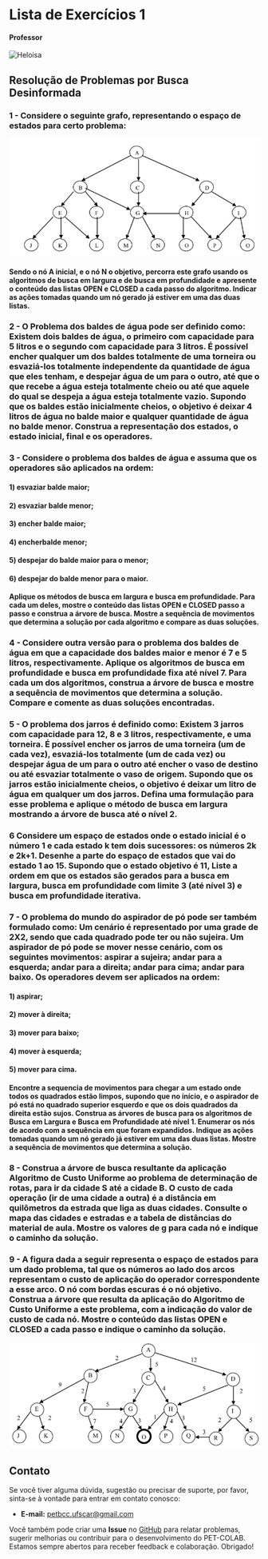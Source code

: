 # Lista de Exercícios 1

#### Professor
![Heloisa](https://img.shields.io/badge/Heloisa-%2300599C.svg?style=for-the-badge&logo=GoogleScholar&logoColor=white)

## Resolução de Problemas por Busca Desinformada

### 1 - Considere o seguinte grafo, representando o espaço de estados para certo problema:

![Grafo](https://raw.githubusercontent.com/petbccufscar/.github/main/pet-colab/IA/imagem_2024-03-19_172652306.png)

#### Sendo o nó A inicial, e o nó N o objetivo, percorra este grafo usando os algoritmos de **busca em largura** e de **busca em profundidade** e apresente o conteúdo das listas OPEN e CLOSED a cada passo do algoritmo. Indicar as ações tomadas quando um nó gerado já estiver em uma das duas listas.

### 2 - O Problema dos baldes de água pode ser definido como: Existem dois baldes de água, o primeiro com capacidade para 5 litros e o segundo com capacidade para 3 litros. É possível encher qualquer um dos baldes totalmente de uma torneira ou esvaziá-los totalmente independente da quantidade de água que eles tenham, e despejar água de um para o outro, até que o que recebe a água esteja totalmente cheio ou até que aquele do qual se despeja a água esteja totalmente vazio. Supondo que os baldes estão inicialmente cheios, o objetivo é deixar 4 litros de água no balde maior e qualquer quantidade de água no balde menor. Construa a representação dos estados, o estado inicial, final e os operadores.

### 3 - Considere o problema dos baldes de água e assuma que os operadores são aplicados na ordem: 

#### 1) esvaziar balde maior; 
#### 2) esvaziar balde menor; 
#### 3) encher balde maior; 
#### 4) encherbalde menor; 
#### 5) despejar do balde maior para o menor; 
#### 6) despejar do balde menor para o maior. 

#### Aplique os métodos de **busca em largura** e **busca em profundidade**. Para cada um deles, mostre o conteúdo das listas OPEN e CLOSED passo a passo e construa a árvore de busca. Mostre a sequência de movimentos que determina a solução por cada algoritmo e compare as duas soluções.

### 4 - Considere outra versão para o problema dos baldes de água em que a capacidade dos baldes maior e menor é 7 e 5 litros, respectivamente. Aplique os algoritmos de **busca em profundidade** e **busca em profundidade fixa até nível 7**. Para cada um dos algoritmos, construa a árvore de busca e mostre a sequência de movimentos que determina a solução. Compare e comente as duas soluções encontradas.

### 5 - O problema dos jarros é definido como: Existem 3 jarros com capacidade para 12, 8 e 3 litros, respectivamente, e uma torneira. É possível encher os jarros de uma torneira (um de cada vez), esvaziá-los totalmente (um de cada vez) ou despejar água de um para o outro até encher o vaso de destino ou até esvaziar totalmente o vaso de origem. Supondo que os jarros estão inicialmente cheios, o objetivo é deixar um litro de água em qualquer um dos jarros. Defina uma formulação para esse problema e aplique o método de **busca em largura** mostrando a árvore de busca até o nível 2.


### 6 Considere um espaço de estados onde o estado inicial é o número 1 e cada estado k tem dois sucessores: os números 2k e 2k+1. Desenhe a parte do espaço de estados que vai do estado 1 ao 15. Supondo que o estado objetivo é 11, Liste a ordem em que os estados são gerados para a **busca em largura**, **busca em profundidade com limite 3** (até nível 3) e **busca em profundidade iterativa**.

### 7 - O problema do mundo do aspirador de pó pode ser também formulado como: Um cenário é representado por uma grade de 2X2, sendo que cada quadrado pode ter ou não sujeira. Um aspirador de pó pode se mover nesse cenário, com os seguintes movimentos: aspirar a sujeira; andar para a esquerda; andar para a direita; andar para cima; andar para baixo. Os operadores devem ser aplicados na ordem: 

#### 1) aspirar; 
#### 2) mover à direita; 
#### 3) mover para baixo; 
#### 4) mover à esquerda; 
#### 5) mover para cima. 

#### Encontre a sequencia de movimentos para chegar a um estado onde todos os quadrados estão limpos, supondo que no início, e o aspirador de pó está no quadrado superior esquerdo e que os dois quadrados da direita estão sujos. Construa as árvores de busca para os algoritmos de Busca em Largura e Busca em Profundidade até nível 1. Enumerar os nós de acordo com a sequência em que foram expandidos. Indique as ações tomadas quando um nó gerado já estiver em uma das duas listas. Mostre a sequência de movimentos que determina a solução.

### 8 - Construa a árvore de busca resultante da aplicação Algoritmo de Custo Uniforme ao problema de determinação de rotas, para ir da cidade S até a cidade B. O custo de cada operação (ir de uma cidade a outra) é a distância em quilômetros da estrada que liga as duas cidades. Consulte o mapa das cidades e estradas e a tabela de distâncias do material de aula. Mostre os valores de g para cada nó e indique o caminho da solução.

### 9 - A figura dada a seguir representa o espaço de estados para um dado problema, tal que os números ao lado dos arcos representam o custo de aplicação do operador correspondente a esse arco. O nó com bordas escuras é o nó objetivo. Construa a árvore que resulta da aplicação do Algoritmo de Custo Uniforme a este problema, com a indicação do valor de custo de cada nó. Mostre o conteúdo das listas OPEN e CLOSED a cada passo e indique o caminho da solução.

![Grafo](https://raw.githubusercontent.com/petbccufscar/.github/main/pet-colab/IA/imagem_2024-03-19_172711318.png)

## Contato

Se você tiver alguma dúvida, sugestão ou precisar de suporte, por favor, sinta-se à vontade para entrar em contato conosco:

- **E-mail:** petbcc.ufscar@gmail.com

Você também pode criar uma **Issue** no [GitHub](https://github.com/petbccufscar/pet-colab/issues) para relatar problemas, sugerir melhorias ou contribuir para o desenvolvimento do PET-COLAB. Estamos sempre abertos para receber feedback e colaboração. Obrigado!